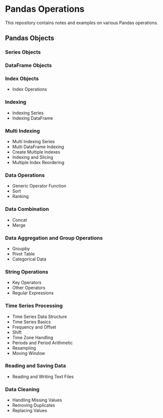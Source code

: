 # Pandas Operations
This repository contains notes and examples on various Pandas operations.

## Pandas Objects
### Series Objects
### DataFrame Objects
### Index Objects
- Index Operations
### Indexing
- Indexing Series
- Indexing DataFrame
### Multi Indexing
- Multi Indexing Series
- Multi DataFrame Indexing
- Create Multiple Indexes
- Indexing and Slicing
- Multiple Index Reordering
### Data Operations
- Generic Operator Function
- Sort
- Ranking
### Data Combination
- Concat
- Merge
### Data Aggregation and Group Operations
- Groupby
- Pivot Table
- Categorical Data
### String Operations
- Key Operators
- Other Operators
- Regular Expressions
### Time Series Processing
- Time Series Data Structure
- Time Series Basics
- Frequency and Offset
- Shift
- Time Zone Handling
- Periods and Period Arithmetic
- Resampling
- Moving Window
### Reading and Saving Data
- Reading and Writing Text Files
### Data Cleaning
- Handling Missing Values
- Removing Duplicates
- Replacing Values

